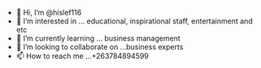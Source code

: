- 👋 Hi, I’m @hislef116
- 👀 I’m interested in ... educational, inspirational staff, entertainment and etc
- 🌱 I’m currently learning ... business management
- 💞️ I’m looking to collaborate on ...business experts
- 📫 How to reach me ...+263784894599

<!---
hislef116/hislef116 is a ✨ special ✨ repository because its `README.md` (this file) appears on your GitHub profile.
You can click the Preview link to take a look at your changes.
--->
